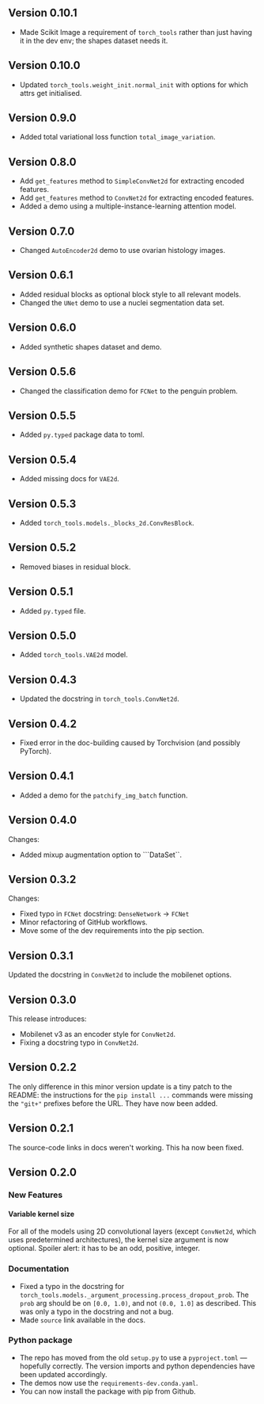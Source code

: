 ## Version 0.10.1
  - Made Scikit Image a requirement of ``torch_tools`` rather than just having it in the dev env; the shapes dataset needs it.

## Version 0.10.0
  - Updated ``torch_tools.weight_init.normal_init`` with options for which attrs get initialised.

## Version 0.9.0
  - Added total variational loss function ``total_image_variation``.

## Version 0.8.0
  - Add ``get_features`` method to ``SimpleConvNet2d`` for extracting encoded features.
  - Add ``get_features`` method to ``ConvNet2d`` for extracting encoded features.
  - Added a demo using a multiple-instance-learning attention model.

## Version 0.7.0
  - Changed ``AutoEncoder2d`` demo to use ovarian histology images.

## Version 0.6.1
  - Added residual blocks as optional block style to all relevant models.
  - Changed the ``UNet`` demo to use a nuclei segmentation data set.

## Version 0.6.0
  - Added synthetic shapes dataset and demo.

## Version 0.5.6
  - Changed the classification demo for ``FCNet`` to the penguin problem.

## Version 0.5.5
  - Added ``py.typed`` package data to toml.

## Version 0.5.4
  - Added missing docs for ``VAE2d``.

## Version 0.5.3
  - Added ``torch_tools.models._blocks_2d.ConvResBlock``.

## Version 0.5.2
  - Removed biases in residual block.

## Version 0.5.1
  - Added ``py.typed`` file.

## Version 0.5.0
  - Added ``torch_tools.VAE2d`` model.

## Version 0.4.3
  - Updated the docstring in ``torch_tools.ConvNet2d``.

## Version 0.4.2
  - Fixed error in the doc-building caused by Torchvision (and possibly PyTorch).

## Version 0.4.1
  - Added a demo for the ``patchify_img_batch`` function.

## Version 0.4.0
Changes:
  - Added mixup augmentation option to ```DataSet``.

## Version 0.3.2
Changes:
  - Fixed typo in ``FCNet`` docstring: ``DenseNetwork`` -> ``FCNet``
  - Minor refactoring of GitHub workflows.
  - Move some of the dev requirements into the pip section.


## Version 0.3.1
Updated the docstring in ``ConvNet2d`` to include the mobilenet options.

## Version 0.3.0
This release introduces:

- Mobilenet v3 as an encoder style for ``ConvNet2d``.
- Fixing a docstring typo in ``ConvNet2d``.

## Version 0.2.2
The only difference in this minor version update is a tiny patch to the README: the instructions for the ``pip install ...`` commands were missing the ``"git+"`` prefixes before the URL. They have now been added.

## Version 0.2.1
The source-code links in docs weren't working. This ha now been fixed.


## Version 0.2.0

### New Features

#### Variable kernel size
For all of the models using 2D convolutional layers (except ``ConvNet2d``, which uses predetermined architectures), the kernel size argument is now optional. Spoiler alert: it has to be an odd, positive, integer.


### Documentation
- Fixed a typo in the docstring for ``torch_tools.models._argument_processing.process_dropout_prob``. The ``prob`` arg should be on ``[0.0, 1.0)``, and not ``(0.0, 1.0]`` as described. This was only a typo in the docstring and not a bug.
- Made ``source`` link available in the docs.

### Python package
- The repo has moved from the old ``setup.py`` to use a ``pyproject.toml`` — hopefully correctly. The version imports and python dependencies have been updated accordingly.
- The demos now use the ``requirements-dev.conda.yaml``.
- You can now install the package with pip from Github.
